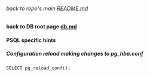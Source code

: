 ###### back to repo's main [README.md](../../README.md)
#### back to DB root page [db.md](./db.md)
#### PSQL specific hints
##### Configuration reload making changes to pg_hba.conf
```
SELECT pg_reload_conf();
```
